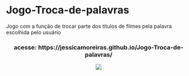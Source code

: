# Jogo-Troca-de-palavras
<p>Jogo com a função de trocar parte dos títulos de filmes pela palavra escolhida pelo usuário</p>
<div align="center">
  <h3>acesse: https://jessicamoreiras.github.io/Jogo-Troca-de-palavras/</h3>
  <img src="https://user-images.githubusercontent.com/100448388/220809376-b1628175-a0d7-4b9d-9904-4de6fa6573ac.png">
</div>
